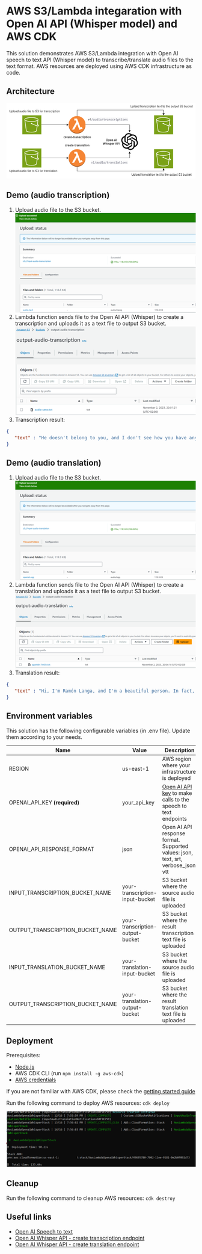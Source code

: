 # AWS S3/Lambda integaration with Open AI API (Whisper model) and AWS CDK
This solution demonstrates AWS S3/Lambda integration with Open AI speech to text API (Whisper model) to transcribe/translate audio files to the text format. AWS resources are deployed using AWS CDK infrastructure as code.

## Architecture
![Architecture](/docs/architecture.png)

## Demo (audio transcription)
1. Upload audio file to the S3 bucket.
![upload_audio_transcription](/docs/upload_audio_transcription.png)
2. Lambda function sends file to the Open AI API (Whisper) to create a transcription and uploads it as a text file to output S3 bucket.
![result_transcription_text](/docs/result_transcription_text.png)
3. Transcription result:
```json
{
   "text" : "He doesn't belong to you, and I don't see how you have anything to do with what is be his power yet. He's heaped us all in that from the stage to you. Be fine."
}
```

## Demo (audio translation)
1. Upload audio file to the S3 bucket.
![upload_audio_transcription](/docs/upload_audio_translation.png)
2. Lambda function sends file to the Open AI API (Whisper) to create a translation and uploads it as a text file to output S3 bucket.
![result_transcription_text](/docs/result_translation_text.png)
3. Translation result:
```json
{
   "text" : "Hi, I'm Ramón Langa, and I'm a beautiful person. In fact, I bring home everything I win. Besides, I'm the best speaker in the world. That's it."
}
```

## Environment variables

This solution has the following configurable variables (in .env file). Update them according to your needs.


| Name | Value | Description |
|--|--|--|
| REGION | us-east-1 | AWS region where your infrastructure is deployed |
| OPENAI_API_KEY **(required)** | your_api_key | [Open AI API key](https://help.openai.com/en/articles/4936850-where-do-i-find-my-secret-api-key) to make calls to the speech to text endpoints  |
| OPENAI_API_RESPONSE_FORMAT| json | Open AI API response format. Supported values: json, text, srt, verbose_json, vtt |
| INPUT_TRANSCRIPTION_BUCKET_NAME | your-transcription-input-bucket | S3 bucket where the source audio file is uploaded |
| OUTPUT_TRANSCRIPTION_BUCKET_NAME | your-transcription-output-bucket | S3 bucket where the result transcription text file is uploaded |
| INPUT_TRANSLATION_BUCKET_NAME| your-translation-input-bucket | S3 bucket where the source audio file is uploaded |
| OUTPUT_TRANSCRIPTION_BUCKET_NAME | your-translation-output-bucket | S3 bucket where the result translation text file is uploaded |


## Deployment

Prerequisites:
- [Node.js](https://nodejs.org/en/download)
- AWS CDK CLI (run `npm install -g aws-cdk`)
- [AWS credentials](https://docs.aws.amazon.com/cdk/v2/guide/getting_started.html#getting_started_auth)

If you are not familiar with AWS CDK, please check the [getting started guide](https://docs.aws.amazon.com/cdk/v2/guide/getting_started.html)

Run the following command to deploy AWS resources:
`cdk deploy`

![CDK deployment successful](/docs/cdk_deployment.png)

## Cleanup

Run the following command to cleanup AWS resources:
`cdk destroy`

## Useful links
- [Open AI Speech to text](https://platform.openai.com/docs/guides/speech-to-text)
- [Open AI Whisper API - create transcription endpoint](https://platform.openai.com/docs/api-reference/audio/createTranscription)
- [Open AI Whisper API - create translation endpoint](https://platform.openai.com/docs/api-reference/audio/createTranslation)